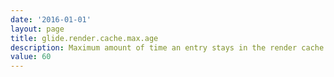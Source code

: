 ```yaml
---
date: '2016-01-01'
layout: page
title: glide.render.cache.max.age
description: Maximum amount of time an entry stays in the render cache (in seconds)
value: 60
---
```

